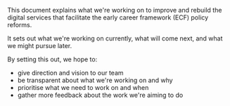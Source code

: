 This document explains what we're working on to improve and rebuild the digital services that facilitate the early career framework (ECF) policy reforms.

It sets out what we're working on currently, what will come next, and what we might pursue later. 

By setting this out, we hope to:
<ul>
  <li>give direction and vision to our team</li>
  <li>be transparent about what we're working on and why</li> 
  <li>prioritise what we need to work on and when</li>
  <li>gather more feedback about the work we're aiming to do</li>
</ul>
